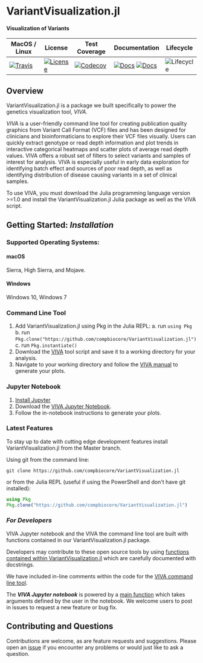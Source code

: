 # VariantVisualization.jl

#### Visualization of Variants


| MacOS / Linux | License | Test Coverage | Documentation | Lifecycle |
| --- | ---- | ------ | ------ | ---- |
|[![Travis](https://img.shields.io/travis/compbiocore/VariantVisualization.jl/master.svg?style=flat-square)](https://travis-ci.org/compbiocore/VariantVisualization.jl)| [![License](https://img.shields.io/badge/license-MIT-orange.svg?style=flat-square)](https://github.com/compbiocore/VariantVisualization.jl/blob/clean-up/LICENSE.md)| [![Codecov](https://img.shields.io/codecov/c/github/compbiocore/VariantVisualization.jl.svg?style=flat-square)](https://codecov.io/gh/compbiocore/VariantVisualization.jl/branch/master) | [![Docs](https://img.shields.io/badge/docs-stable-blue.svg?style=flat-square)](https://compbiocore.github.io/VariantVisualization.jl/stable) [![Docs](https://img.shields.io/badge/docs-latest-blue.svg?style=flat-square)](https://compbiocore.github.io/VariantVisualization.jl/latest) | ![Lifecycle](https://img.shields.io/badge/lifecycle-experimental-orange.svg?style=flat-square) |

## Overview

VariantVisualization.jl is a package we built specifically to power the genetics visualization tool, *VIVA*.

*VIVA* is a user-friendly command line tool for creating publication quality graphics from Variant Call Format (VCF) files and has been designed for clinicians and bioinformaticians to explore their VCF files visually. Users can quickly extract genotype or read depth information and plot trends in interactive categorical heatmaps and scatter plots of average read depth values. VIVA offers a robust set of filters to select variants and samples of interest for analysis. VIVA is especially useful in early data exploration for identifying batch effect and sources of poor read depth, as well as identifying distribution of disease causing variants in a set of clinical samples.

To use VIVA, you must download the Julia programming language version >=1.0 and install the VariantVisualization.jl Julia package as well as the VIVA script. 

## Getting Started: *Installation*

### Supported Operating Systems:

#### macOS 

Sierra, High Sierra, and Mojave.

#### Windows

Windows 10, Windows 7

### Command Line Tool

1. Add VariantVisualization.jl using Pkg in the Julia REPL:
	a. run `using Pkg`
	b. run `Pkg.clone("https://github.com/compbiocore/VariantVisualization.jl")`
	c. run `Pkg.instantiate()`
2. Download the [VIVA](https://github.com/compbiocore/VariantVisualization.jl/blob/master/viva) tool script and save it to a working directory for your analysis.
3. Navigate to your working directory and follow the [VIVA manual](https://compbiocore.github.io/VariantVisualization.jl/latest/) to generate your plots.

### Jupyter Notebook

1. [Install Jupyter](https://jupyter.org/install)
2. Download the [VIVA Jupyter Notebook](https://github.com/compbiocore/VariantVisualization.jl/blob/master/VIVA.ipynb).
3. Follow the in-notebook instructions to generate your plots.

### Latest Features

To stay up to date with cutting edge development features install VariantVisualization.jl from the Master branch. 

Using git from the command line:

```
git clone https://github.com/compbiocore/VariantVisualization.jl
```

or from the Julia REPL (useful if using the PowerShell and don't have git installed):

```julia
using Pkg
Pkg.clone("https://github.com/compbiocore/VariantVisualization.jl")
```

### *For Developers*

VIVA Jupyter notebook and the VIVA the command line tool are built with functions contained in our VariantVisualization.jl package.

Developers may contribute to these open source tools by using [functions contained within VariantVisualization.jl](https://github.com/compbiocore/VariantVisualization.jl/tree/master/src/) which are carefully documented with docstrings.

We have included in-line comments within the code for the [VIVA command line tool](https://github.com/compbiocore/VariantVisualization.jl/tree/master/viva).

The ***VIVA Jupyter notebook*** is powered by a [main function](https://github.com/compbiocore/VariantVisualization.jl/tree/master/src/new_notebook_utils.jl) which takes arguments defined by the user in the notebook. We welcome users to post in issues to request a new feature or bug fix.


## Contributing and Questions

Contributions are welcome, as are feature requests and suggestions. Please open an
[issue][issues-url] if you encounter any problems or would just like to ask a question.

[issues-url]: https://github.com/compbiocore/VariantVisualization.jl/issues
